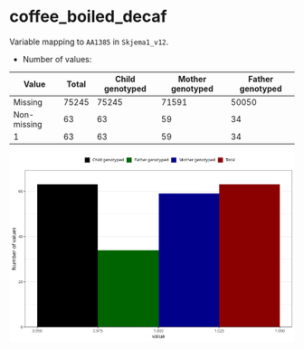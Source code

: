 # coffee_boiled_decaf
Variable mapping to `AA1385` in `Skjema1_v12`.
- Number of values:

| Value | Total | Child genotyped | Mother genotyped | Father genotyped |
| ----- | ----- | --------------- | ---------------- | ---------------- |
| Missing | 75245 | 75245 | 71591 | 50050 |
| Non-missing | 63 | 63 | 59 | 34 |
| 1 | 63 | 63 | 59 | 34 |



![](coffee_boiled_decaf_n.png)



